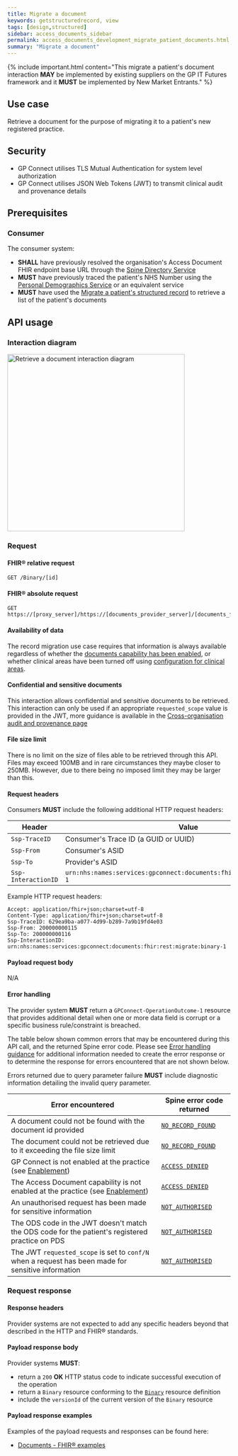 ```yaml
---
title: Migrate a document
keywords: getstructuredrecord, view
tags: [design,structured]
sidebar: access_documents_sidebar
permalink: access_documents_development_migrate_patient_documents.html
summary: "Migrate a document"
---
```


{% include important.html content="This migrate a patient's document interaction **MAY** be implemented by existing suppliers on the GP IT Futures framework and it **MUST** be implemented by New Market Entrants." %}

## Use case ##

Retrieve a document for the purpose of migrating it to a patient's new registered practice.

## Security ##

- GP Connect utilises TLS Mutual Authentication for system level authorization
- GP Connect utilises JSON Web Tokens (JWT) to transmit clinical audit and provenance details

## Prerequisites ##

### Consumer ###

The consumer system:

- **SHALL** have previously resolved the organisation's Access Document FHIR endpoint base URL through the [Spine Directory Service](integration_spine_directory_service.html)
- **MUST** have previously traced the patient's NHS Number using the [Personal Demographics Service](integration_personal_demographic_service.html) or an equivalent service
- **MUST** have used the [Migrate a patient's structured record](accessrecord_structured_development_migrate_patient_record.html) to retrieve a list of the patient's documents

## API usage ##

### Interaction diagram ###

<img style="height: 400px;" alt="Retrieve a document interaction diagram" src="images/access_documents/documents-get-patient-document-interaction-diagram.png"/>

### Request ###

#### FHIR&reg; relative request ####

```http
GET /Binary/[id]
```

#### FHIR&reg; absolute request ####

```http
GET https://[proxy_server]/https://[documents_provider_server]/[documents_fhir_base]/Binary/[id]
```

#### Availability of data ####

The record migration use case requires that information is always available regardless of whether the [documents capability has been enabled](development_api_non_functional_requirements.html#enablement), or whether clinical areas have been turned off using [configuration for clinical areas](accessrecord_structured_development_clinical_area_config.html).

#### Confidential and sensitive documents ####

This interaction allows confidential and sensitive documents to be retrieved. This interaction can only be used if an appropriate `requested_scope` value is provided in the JWT, more guidance is available in the  <a href="integration_cross_organisation_audit_and_provenance.html#requested_scope-claim">Cross-organisation audit and provenance page</a>

#### File size limit ####

There is no limit on the size of files able to be retrieved through this API. Files may exceed 100MB and in rare circumstances they maybe closer to 250MB. However, due to there being no imposed limit they may be larger than this.

#### Request headers ####

Consumers **MUST** include the following additional HTTP request headers:

| Header               | Value                                                                   |
| ------               | -----                                                                   |
| `Ssp-TraceID`        | Consumer's Trace ID (a GUID or UUID)                                    |
| `Ssp-From`           | Consumer's ASID                                                         |
| `Ssp-To`             | Provider's ASID                                                         |
| `Ssp-InteractionID`  | `urn:nhs:names:services:gpconnect:documents:fhir:rest:migrate:binary-1` |

Example HTTP request headers:

```http
Accept: application/fhir+json;charset=utf-8
Content-Type: application/fhir+json;charset=utf-8
Ssp-TraceID: 629ea9ba-a077-4d99-b289-7a9b19fd4e03
Ssp-From: 200000000115
Ssp-To: 200000000116
Ssp-InteractionID: urn:nhs:names:services:gpconnect:documents:fhir:rest:migrate:binary-1
```

#### Payload request body ####

N/A

#### Error handling ####

The provider system **MUST** return a `GPConnect-OperationOutcome-1` resource that provides additional detail when one or more data field is corrupt or a specific business rule/constraint is breached.

The table below shown common errors that may be encountered during this API call, and the returned Spine error code. Please see [Error handling guidance](development_fhir_error_handling_guidance.html) for additional information needed to create the error response or to determine the response for errors encountered that are not shown below.

Errors returned due to query parameter failure **MUST** include diagnostic information detailing the invalid query parameter.

| Error encountered                                                                                                                             | Spine error code returned                                                                     |
| -----------------                                                                                                                             | -------------------------                                                                     |
| A document could not be found with the document id provided                                                                                   | [`NO_RECORD_FOUND`](development_fhir_error_handling_guidance.html#identity-validation-errors) |
| The document could not be retrieved due to it exceeding the file size limit                                                                   | [`NO_RECORD_FOUND`](development_fhir_error_handling_guidance.html#identity-validation-errors) |
| GP Connect is not enabled at the practice (see [Enablement](development_api_non_functional_requirements.html#enablement))                     | [`ACCESS DENIED`](development_fhir_error_handling_guidance.html#security-validation-errors)   |
| The Access Document capability is not enabled at the practice (see [Enablement](development_api_non_functional_requirements.html#enablement)) | [`ACCESS DENIED`](development_fhir_error_handling_guidance.html#security-validation-errors)   |
| An unauthorised request has been made for sensitive information                                                                               | [`NOT_AUTHORISED`](development_fhir_error_handling_guidance.html#security-validation-errors)  |
| The ODS code in the JWT doesn't match the ODS code for the patient's registered practice on PDS                                               | [`NOT_AUTHORISED`](development_fhir_error_handling_guidance.html#security-validation-errors)  |
| The JWT `requested_scope` is set to `conf/N` when a request has been made for sensitive information                                           | [`NOT_AUTHORISED`](development_fhir_error_handling_guidance.html#security-validation-errors)  |

### Request response ###

#### Response headers ####

Provider systems are not expected to add any specific headers beyond that described in the HTTP and FHIR® standards.

#### Payload response body ####

Provider systems **MUST**:

- return a `200` **OK** HTTP status code to indicate successful execution of the operation
- return a `Binary` resource conforming to the [`Binary`](access_documents_development_binary.html) resource definition
- include the `versionId` of the current version of the `Binary` resource

#### Payload response examples ####

Examples of the payload requests and responses can be found here:

- [Documents - FHIR&reg; examples](access_documents_development_fhir_examples_documents.html)
